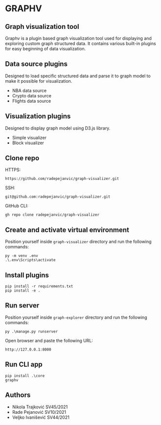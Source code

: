 # GRAPHV
## Graph visualization tool

Graphv is a plugin based  graph visualization tool used for displaying and exploring custom graph structured data. It contains various built-in plugins for easy beginning of data visualization. 
## Data source plugins

Designed to load specific structured data and parse it to graph model to make it possible for visualization.

- NBA data source 
- Crypto data source
- Flights data source
## Visualization plugins

Designed to display graph model using D3.js library.

- Simple visualizer
- Block visualizer

## Clone repo

HTTPS:
```console
https://github.com/radepejanvic/graph-visualizer.git
```
SSH: 
```console
git@github.com:radepejanvic/graph-visualizer.git
```
GitHub CLI:
```console
gh repo clone radepejanvic/graph-visualizer
```

## Create and activate virtual environment

Position yourself inside  `graph-visualizer` directory and run the following commands:
```console
py -m venv .env
.\.env\Scripts\activate
```

## Install plugins

```console
pip install -r requirements.txt
pip install -e .
```

## Run server

Position yourself inside `graph-explorer` directory and run the following commands: 
```console
py .\manage.py runserver 
```

Open browser and paste the following URL: 
```
http://127.0.0.1:8000
```

## Run CLI app
```console
pip install .\core
graphv
```

## Authors
- Nikola Trajković SV45/2021
- Rade Pejanović SV10/2021
- Veljko Ivanišević SV44/2021
